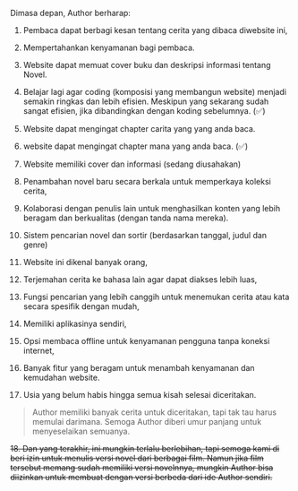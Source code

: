 Dimasa depan, Author berharap:

1. Pembaca dapat berbagi kesan tentang cerita yang dibaca diwebsite ini,

2. Mempertahankan kenyamanan bagi pembaca.

3. Website dapat memuat cover buku dan deskripsi informasi tentang Novel.

4. Belajar lagi agar coding (komposisi yang membangun website) menjadi semakin ringkas dan lebih efisien. Meskipun yang sekarang sudah sangat efisien, jika dibandingkan dengan koding sebelumnya. (✅)

5. Website dapat mengingat chapter carita yang yang anda baca.

6. website dapat mengingat chapter mana yang anda baca. (✅)

7. Website memiliki cover dan informasi (sedang diusahakan)

8. Penambahan novel baru secara berkala untuk memperkaya koleksi cerita,

9. Kolaborasi dengan penulis lain untuk menghasilkan konten yang lebih beragam dan berkualitas (dengan tanda nama mereka).

10. Sistem pencarian novel dan sortir (berdasarkan tanggal, judul dan genre)

11. Website ini dikenal banyak orang,

12. Terjemahan cerita ke bahasa lain agar dapat diakses lebih luas,

13. Fungsi pencarian yang lebih canggih untuk menemukan cerita atau kata secara spesifik dengan mudah,

14. Memiliki aplikasinya sendiri,

15. Opsi membaca offline untuk kenyamanan pengguna tanpa koneksi internet,

16. Banyak fitur yang beragam untuk menambah kenyamanan dan kemudahan website.

17. Usia yang belum habis hingga semua kisah selesai diceritakan.


> Author memiliki banyak cerita untuk diceritakan, tapi tak tau harus memulai darimana. Semoga Author diberi umur panjang untuk menyeselaikan semuanya.

~~18. Dan yang terakhir, ini mungkin terlalu berlebihan, tapi semoga kami di beri izin untuk menulis versi novel dari berbagai film. Namun jika film tersebut memang sudah memiliki versi novelnnya, mungkin Author bisa diizinkan untuk membuat dengan versi berbeda dari ide Author sendiri.~~







